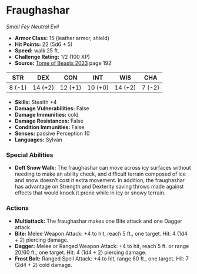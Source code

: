 # Fraughashar

*Small* *Fey* *Neutral Evil*

- **Armor Class:** 15 (leather armor, shield)
- **Hit Points:** 22 (5d6 + 5)
- **Speed:** walk 25 ft.
- **Challenge Rating:** 1/2 (100 XP)
- **Source:** [Tome of Beasts 2023](https://koboldpress.com/kpstore/product/tome-of-beasts-1-2023-edition/) page 192

| STR | DEX | CON | INT | WIS | CHA |
| --- | --- | --- | --- | --- | --- |
| 8 (-1) | 14 (+2) | 12 (+1) | 10 (+0) | 14 (+2) | 7 (-2) |

- **Skills:** Stealth +4
- **Damage Vulnerabilities:** False
- **Damage Immunities:** cold
- **Damage Resistances:** False
- **Condition Immunities:** False
- **Senses:** passive Perception 10
- **Languages:** Sylvan

### Special Abilities

- **Deft Snow Walk:** The fraughashar can move across icy surfaces without needing to make an ability check, and difficult terrain composed of ice and snow doesn’t cost it extra movement. In addition, the fraughashar has advantage on Strength and Dexterity saving throws made against effects that would knock it prone while in icy or snowy terrain.

### Actions

- **Multiattack:** The fraughashar makes one Bite attack and one Dagger attack.
- **Bite:** Melee Weapon Attack: +4 to hit, reach 5 ft., one target. Hit: 4 (1d4 + 2) piercing damage.
- **Dagger:** Melee or Ranged Weapon Attack: +4 to hit, reach 5 ft. or range 20/60 ft., one target. Hit: 4 (1d4 + 2) piercing damage.
- **Frost Bolt:** Ranged Spell Attack: +4 to hit, range 60 ft., one target. Hit: 7 (2d4 + 2) cold damage.
